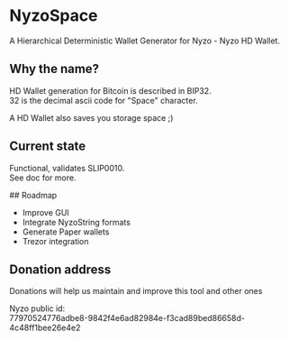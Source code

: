 # NyzoSpace
A Hierarchical Deterministic Wallet Generator for Nyzo - Nyzo HD Wallet.

## Why the name?

HD Wallet generation for Bitcoin is described in BIP32.  
32 is the decimal ascii code for "Space" character.

A HD Wallet also saves you storage space ;)

## Current state

Functional, validates SLIP0010.  
See doc for more.

## Roadmap

- Improve GUI
- Integrate NyzoString formats
- Generate Paper wallets
- Trezor integration

## Donation address

Donations will help us maintain and improve this tool and other ones

Nyzo public id:  
77970524776adbe8-9842f4e6ad82984e-f3cad89bed86658d-4c48ff1bee26e4e2
